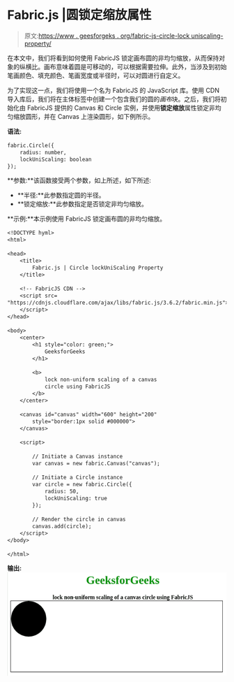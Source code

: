 # Fabric.js |圆锁定缩放属性

> 原文:[https://www . geesforgeks . org/fabric-js-circle-lock uniscaling-property/](https://www.geeksforgeeks.org/fabric-js-circle-lockuniscaling-property/)

在本文中，我们将看到如何使用 FabricJS 锁定画布圆的非均匀缩放，从而保持对象的纵横比。画布意味着圆是可移动的，可以根据需要拉伸。此外，当涉及到初始笔画颜色、填充颜色、笔画宽度或半径时，可以对圆进行自定义。

为了实现这一点，我们将使用一个名为 FabricJS 的 JavaScript 库。使用 CDN 导入库后，我们将在主体标签中创建一个包含我们的圆的*画布*块。之后，我们将初始化由 FabricJS 提供的 Canvas 和 Circle 实例，并使用**锁定缩放**属性锁定非均匀缩放圆形，并在 Canvas 上渲染圆形，如下例所示。

**语法:**

```
fabric.Circle({
    radius: number,
    lockUniScaling: boolean
}); 
```

**参数:**该函数接受两个参数，如上所述，如下所述:

*   **半径:**此参数指定圆的半径。
*   **锁定缩放:**此参数指定是否锁定非均匀缩放。

**示例:**本示例使用 FabricJS 锁定画布圆的非均匀缩放。

```
<!DOCTYPE hyml>
<html>

<head>
    <title> 
        Fabric.js | Circle lockUniScaling Property
    </title>

    <!-- FabricJS CDN -->
    <script src=
"https://cdnjs.cloudflare.com/ajax/libs/fabric.js/3.6.2/fabric.min.js">
    </script>
</head>

<body>
    <center>
        <h1 style="color: green;">
            GeeksforGeeks
        </h1>

        <b>
            lock non-uniform scaling of a canvas 
            circle using FabricJS
        </b>
    </center>

    <canvas id="canvas" width="600" height="200" 
        style="border:1px solid #000000">
    </canvas>

    <script>

        // Initiate a Canvas instance
        var canvas = new fabric.Canvas("canvas");

        // Initiate a Circle instance
        var circle = new fabric.Circle({
            radius: 50,
            lockUniScaling: true
        });

        // Render the circle in canvas
        canvas.add(circle);
    </script>
</body> 

</html>                   
```

**输出:**
![](img/7fce67735e83c3bfb8c4f1da45e6f386.png)